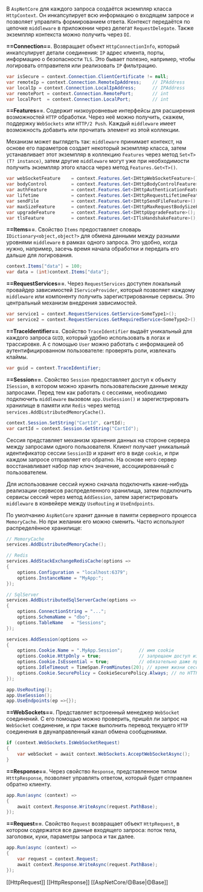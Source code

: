 В `AspNetCore` для каждого запроса создаётся экземпляр класса `HttpContext`.
Он инкапсулирует всю информацию о входящем запросе и позволяет управлять формированием ответа. Контекст передаётся по цепочке `middleware` в приложении
через делегат `RequestDelegate`. Также экземпляр контекста можно получить через `DI`.

**==Connection==**. Возвращает объект `HttpConnectionInfo`, который инкапсулирует детали соединения: `IP` адрес клиента, порты, информацию о безопасности `TLS`. Это бывает полезно, например, чтобы логировать отправителя или реализовать `IP` фильтрацию.

```c#
var isSecure = context.Connection.ClientCertificate != null;
var remoteIp = context.Connection.RemoteIpAddress;    // IPAddress
var localIp = context.Connection.LocalIpAddress;      // IPAddress
var remotePort = context.Connection.RemotePort;       // int
var localPort  = context.Connection.LocalPort;        // int
```

**==Features==**. Cодержит низкоуровневые интерфейсы для расширения возможностей `HTTP` обработки. Через неё можно получить, скажем, поддержку `WebSockets` или `HTTP/2 Push`. Каждый `middleware` имеет возможность добавить или прочитать элемент из этой коллекции.

Механизм может выглядеть так: `middleware` принимает контекст, на основе его параметров создает некоторый экземпляр класса, затем устанавливает этот экземпляр в коллекцию `Features` через метод `Set<T>(T? instance)`, затем другие `middleware` могут уже при необходимости получить экземпляр этого класса через метод `Features.Get<T>()`.

```c#
var webSocketFeature    = context.Features.Get<IHttpWebSocketFeature>(); 
var bodyControl         = context.Features.Get<IHttpBodyControlFeature>();
var authFeature         = context.Features.Get<IHttpAuthenticationFeature>();
var lifetime            = context.Features.Get<IHttpRequestLifetimeFeature>();
var sendFile            = context.Features.Get<IHttpSendFileFeature>();
var maxSizeFeature      = context.Features.Get<IHttpMaxRequestBodySizeFeature>();
var upgradeFeature      = context.Features.Get<IHttpUpgradeFeature>();
var tlsFeature          = context.Features.Get<ITlsHandshakeFeature>();
```

**==Items==**. Свойство `Items` предоставляет словарь `IDictionary<object,object?>` для обмена данными между разными уровнями `middleware` в рамках одного запроса. Это удобно, когда нужно, например, засечь время начала обработки и передать его дальше для логирования.


```c#
context.Items["data"] = 100;
var data = (int)context.Items["data"];
```

**==RequestServices==**. Через `RequestServices` доступен локальный провайдер зависимостей `IServiceProvider`, который позволяет каждому `middleware` или компоненту получить зарегистрированные сервисы. Это центральный механизм внедрения зависимостей.


```c#
var service1 = context.RequestServices.GetService<SomeType1>();
var service2 = context.RequestServices.GetRequiredService<SomeType2>();
```

**==TraceIdentifier==**. Свойство `TraceIdentifier` выдаёт уникальный для каждого запроса `GUID`, который удобно использовать в логах и трассировке. А с помощью `User`  можно работать с информацией об аутентифицированном пользователе: проверять роли, извлекать клаймы.

```c#
var guid = context.TraceIdentifier;
```

**==Session==**. Свойство `Session` предоставляет доступ к объекту `ISession`, в котором можно хранить пользовательские данные между запросами. Перед тем как работать с сессиями, необходимо подключить `middleware` вызовом `app.UseSession()` и зарегистрировать хранилище в памяти или `Redis` через метод `services.AddDistributedMemoryCache()`.

```c#
context.Session.SetString("CartId", cartId);
var cartId = context.Session.GetString("CartId");
```

Сессия представляет механизм хранения данных на стороне сервера между запросами одного пользователя. Клиент получает уникальный идентификатор сессии `SessionID` и хранит его в виде `cookie`, и при каждом запросе отправляет его обратно. На основе него сервер восстанавливает набор пар ключ значение, ассоциированный с пользователем.

Для использование сессий нужно сначала подключить какие-нибудь реализации сервисов распределенного хранилища, затем подключить сервисы сессий через метод `AddSession`, затем зарегистрировать `middleware` в конвейере между `UseRouting` и `UseEndpoints`.

По умолчанию `AspNetCore` хранит данные в памяти серверного процесса `MemoryCache`.
Но при желании его можно сменить. Часто используют распределённое хранилище:

```C#
// MemoryCache
services.AddDistributedMemoryCache();

// Redis
services.AddStackExchangeRedisCache(options =>
{
    options.Configuration = "localhost:6379";
    options.InstanceName = "MyApp:";
});

// SqlServer
services.AddDistributedSqlServerCache(options =>
{
    options.ConnectionString = "...";
    options.SchemaName = "dbo";
    options.TableName   = "Sessions";
});
```

```c#
services.AddSession(options =>
{
    options.Cookie.Name = ".MyApp.Session";      // имя cookie
    options.Cookie.HttpOnly = true;              // запрещаем доступ из JS
    options.Cookie.IsEssential = true;           // обязательно даже при GDPR-откл.
    options.IdleTimeout = TimeSpan.FromMinutes(20); // время жизни сессии
    options.Cookie.SecurePolicy = CookieSecurePolicy.Always; // по HTTPS
});
```

```c#
app.UseRouting();
app.UseSession();
app.UseEndpoints(ep =>{});
```

**==WebSockets==**. Представляет встроенный менеджер `WebSocket` соединений. С его помощью можно проверить, пришёл ли запрос на `WebSocket` соединение, и при также выполнить перевод текущего `HTTP` соединения в двунаправленный канал обмена сообщениями.

```c#
if (context.WebSockets.IsWebSocketRequest)
{
    var webSocket = await context.WebSockets.AcceptWebSocketAsync();
}
```

**==Response==**. Через свойство `Response`, представленное типом `HtttpResponse`, 
позволяет управлять ответом, который будет отправлен обратно клиенту.

```c#
app.Run(async (context) =>
{
    await context.Response.WriteAsync(request.PathBase);
});
```

**==Request==**. Свойство `Request` возвращает объект `HttpRequest`, в котором содержатся все данные входящего запроса: поток тела, заголовки, куки, параметры запроса и так далее.

```c#
app.Run(async (context) =>
{
    var request = context.Request;
    await context.Response.WriteAsync(request.PathBase);
});
```

[[HttpRequest]]
[[HttpResponse]]
[[AspNetCore/🟡Base|🟡Base]]

